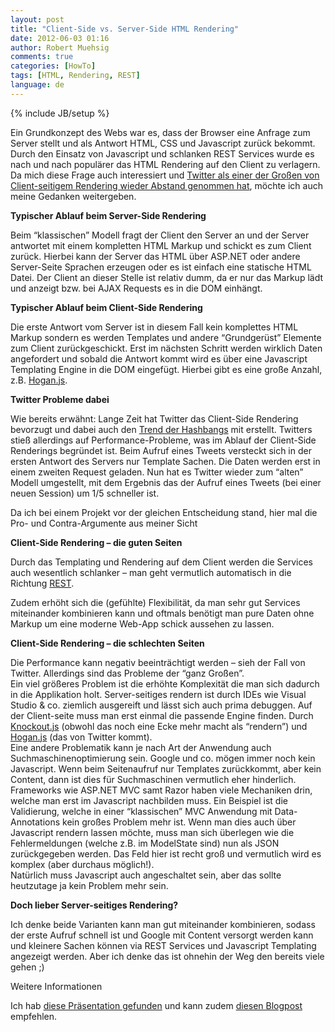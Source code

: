 ```yaml
---
layout: post
title: "Client-Side vs. Server-Side HTML Rendering"
date: 2012-06-03 01:16
author: Robert Muehsig
comments: true
categories: [HowTo]
tags: [HTML, Rendering, REST]
language: de
---
```

{% include JB/setup %}
<p>Ein Grundkonzept des Webs war es, dass der Browser eine Anfrage zum Server stellt und als Antwort HTML, CSS und Javascript zurück bekommt. Durch den Einsatz von Javascript und schlanken REST Services wurde es nach und nach populärer das HTML Rendering auf den Client zu verlagern. Da mich diese Frage auch interessiert und <a href="http://engineering.twitter.com/2012/05/improving-performance-on-twittercom.html">Twitter als einer der Großen von Client-seitigem Rendering wieder Abstand genommen hat</a>, möchte ich auch meine Gedanken weitergeben.</p> <p><strong>Typischer Ablauf beim Server-Side Rendering</strong></p> <p>Beim “klassischen” Modell fragt der Client den Server an und der Server antwortet mit einem kompletten HTML Markup und schickt es zum Client zurück. Hierbei kann der Server das HTML über ASP.NET oder andere Server-Seite Sprachen erzeugen oder es ist einfach eine statische HTML Datei. Der Client an dieser Stelle ist relativ dumm, da er nur das Markup lädt und anzeigt bzw. bei AJAX Requests es in die DOM einhängt.</p> <p><strong>Typischer Ablauf beim Client-Side Rendering</strong>&nbsp;</p> <p>Die erste Antwort vom Server ist in diesem Fall kein komplettes HTML Markup sondern es werden Templates und andere “Grundgerüst” Elemente zum Client zurückgeschickt. Erst im nächsten Schritt werden wirklich Daten angefordert und sobald die Antwort kommt wird es über eine Javascript Templating Engine in die DOM eingefügt. Hierbei gibt es eine große Anzahl, z.B. <a href="http://www.knowyourstack.com/what-is/hogan.js">Hogan.js</a>.</p> <p><strong>Twitter Probleme dabei</strong></p> <p>Wie bereits erwähnt: Lange Zeit hat Twitter das Client-Side Rendering bevorzugt und dabei auch den <a href="{{BASE_PATH}}/2011/07/24/was-sind-hash-bang-urls-und-worum-geht-es-da/">Trend der Hashbangs</a> mit erstellt. Twitters stieß allerdings auf Performance-Probleme, was im Ablauf der Client-Side Renderings begründet ist. Beim Aufruf eines Tweets versteckt sich in der ersten Antwort des Servers nur Template Sachen. Die Daten werden erst in einem zweiten Request geladen. Nun hat es Twitter wieder zum “alten” Modell umgestellt, mit dem Ergebnis das der Aufruf eines Tweets (bei einer neuen Session) um 1/5 schneller ist.</p> <p>Da ich bei einem Projekt vor der gleichen Entscheidung stand, hier mal die Pro- und Contra-Argumente aus meiner Sicht </p> <p><strong>Client-Side Rendering – die guten Seiten</strong></p> <p>Durch das Templating und Rendering auf dem Client werden die Services auch wesentlich schlanker – man geht vermutlich automatisch in die Richtung <a href="http://de.wikipedia.org/wiki/Representational_State_Transfer">REST</a>. </p> <p>Zudem erhöht sich die (gefühlte) Flexibilität, da man sehr gut Services miteinander kombinieren kann und oftmals benötigt man pure Daten ohne Markup um eine moderne Web-App schick aussehen zu lassen.</p> <p><strong>Client-Side Rendering – die schlechten Seiten</strong></p> <p>Die Performance kann negativ beeinträchtigt werden – sieh der Fall von Twitter. Allerdings sind das Probleme der “ganz Großen”. <br>Ein viel größeres Problem ist die erhöhte Komplexität die man sich dadurch in die Applikation holt. Server-seitiges rendern ist durch IDEs wie Visual Studio &amp; co. ziemlich ausgereift und lässt sich auch prima debuggen. Auf der Client-seite muss man erst einmal die passende Engine finden. Durch <a href="http://www.knowyourstack.com/what-is/knockout.js">Knockout.js</a> (obwohl das noch eine Ecke mehr macht als “rendern”) und <a href="http://www.knowyourstack.com/what-is/hogan.js">Hogan.js</a> (das von Twitter kommt).<br>Eine andere Problematik kann je nach Art der Anwendung auch Suchmaschinenoptimierung sein. Google und co. mögen immer noch kein Javascript. Wenn beim Seitenaufruf nur Templates zurückkommt, aber kein Content, dann ist dies für Suchmaschinen vermutlich eher hinderlich.<br>Frameworks wie ASP.NET MVC samt Razor haben viele Mechaniken drin, welche man erst im Javascript nachbilden muss. Ein Beispiel ist die Validierung, welche in einer “klassischen” MVC Anwendung mit Data-Annotations kein großes Problem mehr ist. Wenn man dies auch über Javascript rendern lassen möchte, muss man sich überlegen wie die Fehlermeldungen (welche z.B. im ModelState sind) nun als JSON zurückgegeben werden. Das Feld hier ist recht groß und vermutlich wird es komplex (aber durchaus möglich!).<br>Natürlich muss Javascript auch angeschaltet sein, aber das sollte heutzutage ja kein Problem mehr sein.</p> <p><strong>Doch lieber Server-seitiges Rendering?</strong></p> <p>Ich denke beide Varianten kann man gut miteinander kombinieren, sodass der erste Aufruf schnell ist und Google mit Content versorgt werden kann und kleinere Sachen können via REST Services und Javascript Templating angezeigt werden. Aber ich denke das ist ohnehin der Weg den bereits viele gehen ;)</p> <p>Weitere Informationen</p> <p>Ich hab <a href="http://www.tiefenb.com/blog/javascript-templating-clientside/">diese Präsentation gefunden</a> und kann zudem <a href="http://openmymind.net/2012/5/30/Client-Side-vs-Server-Side-Rendering/">diesen Blogpost</a> empfehlen.</p>
